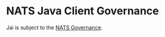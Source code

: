 # NATS Java Client Governance

Jai is subject to the [NATS Governance](https://github.com/nats-io/nats-general/blob/master/GOVERNANCE.md).
